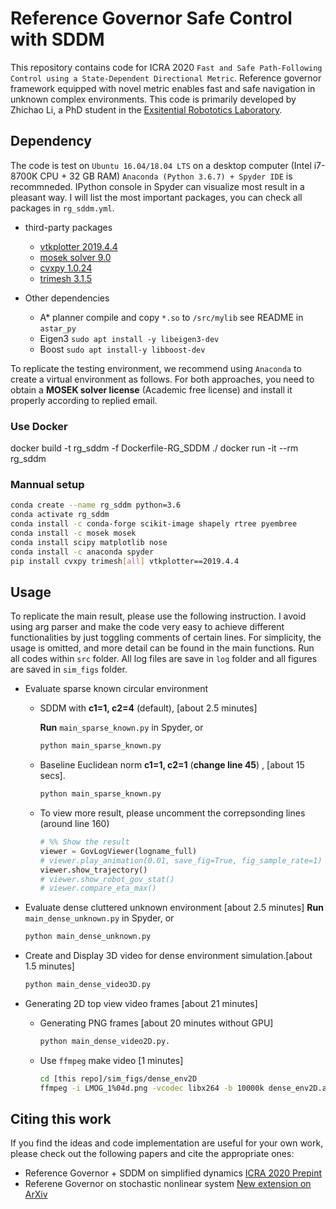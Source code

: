 # Reference Governor Safe Control with SDDM

This repository contains code for ICRA 2020 `Fast and Safe Path-Following Control using a State-Dependent Directional Metric`.  Reference governor framework equipped with novel metric enables fast and safe navigation in unknown complex environments. This code is primarily developed by Zhichao Li, a PhD student in the [Exsitential Robototics Laboratory](http://erl.ucsd.edu/).

## Dependency

The code is test on `Ubuntu 16.04/18.04 LTS` on a desktop computer (Intel i7-8700K CPU  + 32 GB RAM) `Anaconda (Python 3.6.7) + Spyder IDE` is recommneded. IPython console in Spyder can visualize most result in a pleasant way. I will list the most important packages, you can check all packages in `rg_sddm.yml`.

* third-party packages
  + [vtkplotter 2019.4.4](https://vtkplotter.embl.es/)
  + [mosek solver 9.0](https://www.mosek.com/)
  + [cvxpy 1.0.24](https://www.cvxpy.org/)
  + [trimesh 3.1.5](https://github.com/mikedh/trimesh)

* Other dependencies
  + A* planner compile and copy `*.so` to `/src/mylib` see README in `astar_py`
  + Eigen3  `sudo apt install -y libeigen3-dev`
  + Boost `sudo apt install-y libboost-dev`

To replicate the testing environment, we recommend using `Anaconda` to create
a virtual environment as follows. For both approaches, you need to obtain a
**MOSEK solver license** (Academic free license) and install it properly according to
replied email.

### Use Docker

docker build -t rg_sddm -f Dockerfile-RG_SDDM ./
docker run -it --rm rg_sddm

### Mannual setup

  ```sh
  conda create --name rg_sddm python=3.6
  conda activate rg_sddm
  conda install -c conda-forge scikit-image shapely rtree pyembree
  conda install -c mosek mosek
  conda install scipy matplotlib nose
  conda install -c anaconda spyder
  pip install cvxpy trimesh[all] vtkplotter==2019.4.4
  ```

## Usage

To replicate the main result, please use the following instruction. I avoid using arg parser and make the code very easy to achieve different functionalities by just toggling comments of certain lines. For simplicity,
the usage is omitted, and more detail can be found in the main functions.
Run all codes within `src` folder. All log files are save in `log` folder and all figures are saved in `sim_figs` folder.

* Evaluate sparse known circular environment
  + SDDM with **c1=1, c2=4** (default), [about 2.5 minutes]

    **Run** `main_sparse_known.py` in Spyder, or

    ```py
    python main_sparse_known.py
    ```

  + Baseline Euclidean norm **c1=1, c2=1** (**change line 45**) , [about 15 secs].

    ```py
    python main_sparse_known.py
    ```

  + To view more result, please uncomment the correpsonding lines (around line 160)

    ```py
    # %% Show the result
    viewer = GovLogViewer(logname_full)
    # viewer.play_animation(0.01, save_fig=True, fig_sample_rate=1)
    viewer.show_trajectory()
    # viewer.show_robot_gov_stat()
    # viewer.compare_eta_max()
    ```

* Evaluate dense cluttered unknown environment [about 2.5 minutes]
    **Run** `main_dense_unknown.py` in Spyder, or

    ```py
    python main_dense_unknown.py
    ```

* Create and Display 3D video for dense environment simulation.[about 1.5 minutes]

  ```py
  python main_dense_video3D.py
  ```

* Generating 2D top view video frames [about 21 minutes]
  + Generating PNG frames [about 20 minutes without GPU]

    ```py
    python main_dense_video2D.py.
    ```

  + Use `ffmpeg` make video [1 minutes]

    ```sh
    cd [this repo]/sim_figs/dense_env2D
    ffmpeg -i LMOG_1%04d.png -vcodec libx264 -b 10000k dense_env2D.avi
    ```

## Citing this work

If you find the ideas and code implementation are useful for your own work, please check out the following papers and cite the appropriate ones:

* Reference Governor + SDDM on simplified dynamics [ICRA 2020 Prepint](https://arxiv.org/abs/2002.02038)
* Referene Governor on stochastic nonlinear system [New extension on ArXiv](https://arxiv.org/pdf/2005.06694.pdf)
